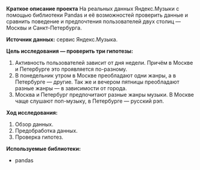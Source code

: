 **Краткое описание проекта**
На реальных данных Яндекс.Музыки 
c помощью библиотеки Pandas и её возможностей 
проверить данные и сравнить поведение и предпочтения 
пользователей двух столиц — Москвы и Санкт-Петербурга.

**Источник данных:** сервис Яндекс.Музыка.

**Цель исследования — проверить три гипотезы:**
1. Активность пользователей зависит от дня недели. Причём в Москве и Петербурге это проявляется по-разному.
2. В понедельник утром в Москве преобладают одни жанры, а в Петербурге — другие. Так же и вечером пятницы преобладают разные жанры — в зависимости от города. 
3. Москва и Петербург предпочитают разные жанры музыки. В Москве чаще слушают поп-музыку, в Петербурге — русский рэп.

**Ход исследования:**
1. Обзор данных.
2. Предобработка данных.
3. Проверка гипотез.

**Используемые библиотеки:**
- pandas